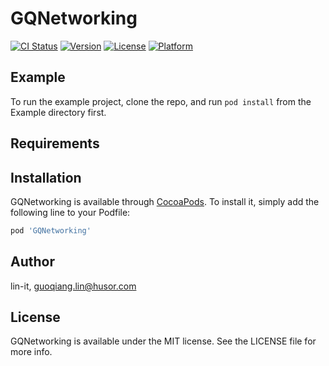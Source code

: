 # GQNetworking

[![CI Status](https://img.shields.io/travis/lin-it/GQNetworking.svg?style=flat)](https://travis-ci.org/lin-it/GQNetworking)
[![Version](https://img.shields.io/cocoapods/v/GQNetworking.svg?style=flat)](https://cocoapods.org/pods/GQNetworking)
[![License](https://img.shields.io/cocoapods/l/GQNetworking.svg?style=flat)](https://cocoapods.org/pods/GQNetworking)
[![Platform](https://img.shields.io/cocoapods/p/GQNetworking.svg?style=flat)](https://cocoapods.org/pods/GQNetworking)

## Example

To run the example project, clone the repo, and run `pod install` from the Example directory first.

## Requirements

## Installation

GQNetworking is available through [CocoaPods](https://cocoapods.org). To install
it, simply add the following line to your Podfile:

```ruby
pod 'GQNetworking'
```

## Author

lin-it, guoqiang.lin@husor.com

## License

GQNetworking is available under the MIT license. See the LICENSE file for more info.
